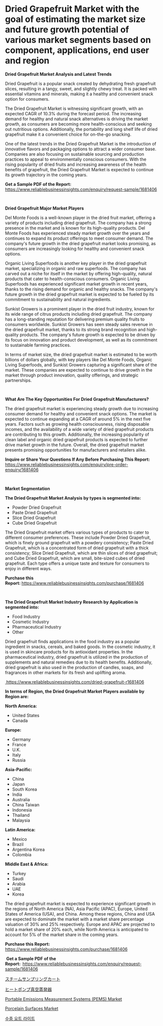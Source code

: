 <p><h1>Dried Grapefruit Market with the goal of estimating the market size and future growth potential of various market segments based on component, applications, end user and region</h1></p><p><strong>Dried Grapefruit Market Analysis and Latest Trends</strong></p>
<p><p>Dried Grapefruit is a popular snack created by dehydrating fresh grapefruit slices, resulting in a tangy, sweet, and slightly chewy treat. It is packed with essential vitamins and minerals, making it a healthy and convenient snack option for consumers.</p><p>The Dried Grapefruit Market is witnessing significant growth, with an expected CAGR of 10.3% during the forecast period. The increasing demand for healthy and natural snack alternatives is driving the market growth, as consumers are becoming more health-conscious and seeking out nutritious options. Additionally, the portability and long shelf life of dried grapefruit make it a convenient choice for on-the-go snacking.</p><p>One of the latest trends in the Dried Grapefruit Market is the introduction of innovative flavors and packaging options to attract a wider consumer base. Companies are also focusing on sustainable sourcing and production practices to appeal to environmentally conscious consumers. With the rising popularity of dried fruits and increasing awareness of the health benefits of grapefruit, the Dried Grapefruit Market is expected to continue its growth trajectory in the coming years.</p></p>
<p><strong>Get a Sample PDF of the Report:&nbsp;</strong> <a href="https://www.reliablebusinessinsights.com/enquiry/request-sample/1681406">https://www.reliablebusinessinsights.com/enquiry/request-sample/1681406</a></p>
<p>&nbsp;</p>
<p><strong>Dried Grapefruit Major Market Players</strong></p>
<p><p>Del Monte Foods is a well-known player in the dried fruit market, offering a variety of products including dried grapefruit. The company has a strong presence in the market and is known for its high-quality products. Del Monte Foods has experienced steady market growth over the years and continues to expand its product offerings to meet consumer demand. The company's future growth in the dried grapefruit market looks promising, as consumers are increasingly looking for healthy and convenient snack options.</p><p>Organic Living Superfoods is another key player in the dried grapefruit market, specializing in organic and raw superfoods. The company has carved out a niche for itself in the market by offering high-quality, natural products that cater to health-conscious consumers. Organic Living Superfoods has experienced significant market growth in recent years, thanks to the rising demand for organic and healthy snacks. The company's future growth in the dried grapefruit market is expected to be fueled by its commitment to sustainability and natural ingredients.</p><p>Sunkist Growers is a prominent player in the dried fruit industry, known for its wide range of citrus products including dried grapefruit. The company has a long-standing reputation for delivering premium quality fruits to consumers worldwide. Sunkist Growers has seen steady sales revenue in the dried grapefruit market, thanks to its strong brand recognition and high-quality products. The company's future growth is expected to be driven by its focus on innovation and product development, as well as its commitment to sustainable farming practices.</p><p>In terms of market size, the dried grapefruit market is estimated to be worth billions of dollars globally, with key players like Del Monte Foods, Organic Living Superfoods, and Sunkist Growers capturing a significant share of the market. These companies are expected to continue to drive growth in the market through product innovation, quality offerings, and strategic partnerships.</p></p>
<p>&nbsp;</p>
<p><strong>What Are The Key Opportunities For Dried Grapefruit Manufacturers?</strong></p>
<p><p>The dried grapefruit market is experiencing steady growth due to increasing consumer demand for healthy and convenient snack options. The market is expected to continue expanding at a CAGR of around 5% in the next five years. Factors such as growing health consciousness, rising disposable incomes, and the availability of a wide variety of dried grapefruit products are contributing to this growth. Additionally, the increasing popularity of clean label and organic dried grapefruit products is expected to further drive market growth in the future. Overall, the dried grapefruit market presents promising opportunities for manufacturers and retailers alike.</p></p>
<p><strong>Inquire or Share Your Questions If Any Before Purchasing This Report:</strong> <a href="https://www.reliablebusinessinsights.com/enquiry/pre-order-enquiry/1681406">https://www.reliablebusinessinsights.com/enquiry/pre-order-enquiry/1681406</a></p>
<p>&nbsp;</p>
<p><strong>Market Segmentation</strong></p>
<p><strong>The Dried Grapefruit Market Analysis by types is segmented into:</strong></p>
<p><ul><li>Powder Dried Grapefruit</li><li>Paste Dried Grapefruit</li><li>Slice Dried Grapefruit</li><li>Cube Dried Grapefruit</li></ul></p>
<p><p>The Dried Grapefruit market offers various types of products to cater to different consumer preferences. These include Powder Dried Grapefruit, which is finely ground grapefruit with a powdery consistency; Paste Dried Grapefruit, which is a concentrated form of dried grapefruit with a thick consistency; Slice Dried Grapefruit, which are thin slices of dried grapefruit; and Cube Dried Grapefruit, which are small, bite-sized cubes of dried grapefruit. Each type offers a unique taste and texture for consumers to enjoy in different ways.</p></p>
<p><strong>Purchase this Report:&nbsp;</strong><a href="https://www.reliablebusinessinsights.com/purchase/1681406">https://www.reliablebusinessinsights.com/purchase/1681406</a></p>
<p>&nbsp;</p>
<p><strong>The Dried Grapefruit Market Industry Research by Application is segmented into:</strong></p>
<p><ul><li>Food Industry</li><li>Cosmetic Industry</li><li>Pharmaceutical Industry</li><li>Other</li></ul></p>
<p><p>Dried grapefruit finds applications in the food industry as a popular ingredient in snacks, cereals, and baked goods. In the cosmetic industry, it is used in skincare products for its antioxidant properties. In the pharmaceutical industry, dried grapefruit is utilized in the production of supplements and natural remedies due to its health benefits. Additionally, dried grapefruit is also used in the production of candles, soaps, and fragrances in other markets for its fresh and uplifting aroma.</p></p>
<p><a href="https://www.reliablebusinessinsights.com/dried-grapefruit-r1681406">&nbsp;https://www.reliablebusinessinsights.com/dried-grapefruit-r1681406</a></p>
<p><strong>In terms of Region, the Dried Grapefruit Market Players available by Region are:</strong></p>
<p>
    <p> <strong> North America: </strong>
        <ul>
            <li>United States</li>
            <li>Canada</li>
        </ul>
        </p> 
    <p> <strong> Europe: </strong>
        <ul>
            <li>Germany</li>
            <li>France</li>
            <li>U.K.</li>
            <li>Italy</li>
            <li>Russia</li>
        </ul>
        </p> 
    <p> <strong> Asia-Pacific: </strong>
        <ul>
            <li>China</li>
            <li>Japan</li>
            <li>South Korea</li>
            <li>India</li>
            <li>Australia</li>
            <li>China Taiwan</li>
            <li>Indonesia</li>
            <li>Thailand</li>
            <li>Malaysia</li>
        </ul>
        </p> 
    <p> <strong> Latin America: </strong>
        <ul>
            <li>Mexico</li>
            <li>Brazil</li>
            <li>Argentina Korea</li>
            <li>Colombia</li>
        </ul>
        </p> 
    <p> <strong> Middle East & Africa: </strong>
        <ul>
            <li>Turkey</li>
            <li>Saudi</li>
            <li>Arabia</li>
            <li>UAE</li>
            <li>Korea</li>
        </ul>
    </p>
    </p>
<p><p>The dried grapefruit market is expected to experience significant growth in the regions of North America (NA), Asia Pacific (APAC), Europe, United States of America (USA), and China. Among these regions, China and USA are expected to dominate the market with a market share percentage valuation of 30% and 25% respectively. Europe and APAC are projected to hold a market share of 20% each, while North America is anticipated to account for 5% of the market share in the coming years.</p></p>
<p><strong>Purchase this Report: </strong><a href="https://www.reliablebusinessinsights.com/purchase/1681406">https://www.reliablebusinessinsights.com/purchase/1681406</a></p>
<p>&nbsp;<strong>Get a Sample PDF of the Report:&nbsp;&nbsp;</strong><a href="https://www.reliablebusinessinsights.com/enquiry/request-sample/1681406">https://www.reliablebusinessinsights.com/enquiry/request-sample/1681406</a></p>
<p><strong></strong></p>
<p><p><a href="https://github.com/TerrellConn/Market-Research-Report-List-1/blob/main/3096842100330.md">スチームサンプリングカート</a></p><p><a href="https://github.com/RandallRunte2023/Market-Research-Report-List-1/blob/main/5055546100331.md">ヒートポンプ真空蒸発器</a></p><p><a href="https://github.com/SheilaBruen2023/Market-Research-Report-List-1/blob/main/portable-emissions-measurement-systems-pems-market.md">Portable Emissions Measurement Systems (PEMS) Market</a></p><p><a href="https://github.com/marthawweekle/Market-Research-Report-List-1/blob/main/porcelain-surfaces-market.md">Porcelain Surfaces Market</a></p><p><a href="https://github.com/vs10l4sfg5c/Market-Research-Report-List-2/blob/main/219606991889.md">수중 요트 라이트</a></p></p>
